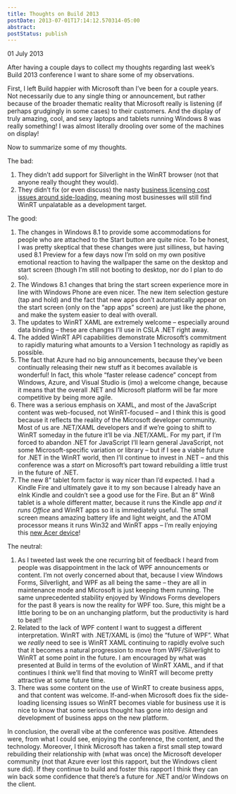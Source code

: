 ```yaml
---
title: Thoughts on Build 2013
postDate: 2013-07-01T17:14:12.570314-05:00
abstract: 
postStatus: publish
---
```

01 July 2013

After having a couple days to collect my thoughts regarding last week’s Build 2013 conference I want to share some of my observations.

First, I left Build happier with Microsoft than I’ve been for a couple years. Not necessarily due to any single thing or announcement, but rather because of the broader thematic reality that Microsoft really is listening (if perhaps grudgingly in some cases) to their customers. And the display of truly amazing, cool, and sexy laptops and tablets running Windows 8 was really something! I was almost literally drooling over some of the machines on display!

Now to summarize some of my thoughts.

The bad:

1. They didn’t add support for Silverlight in the WinRT browser (not that anyone really thought they would).
2. They didn’t fix (or even discuss) the nasty [business licensing cost issues around side-loading](http://www.lhotka.net/weblog/Windows8WinRTLicensingIdeas.aspx), meaning most businesses will still find WinRT unpalatable as a development target.


The good:

1. The changes in Windows 8.1 to provide some accommodations for people who are attached to the Start button are quite nice. To be honest, I was pretty skeptical that these changes were just silliness, but having used 8.1 Preview for a few days now I’m sold on my own positive emotional reaction to having the wallpaper the same on the desktop and start screen (though I’m still not booting to desktop, nor do I plan to do so).
2. The Windows 8.1 changes that bring the start screen experience more in line with Windows Phone are even nicer. The new item selection gesture (tap and hold) and the fact that new apps don’t automatically appear on the start screen (only on the “app apps” screen) are just like the phone, and make the system easier to deal with overall.
3. The updates to WinRT XAML are extremely welcome – especially around data binding – these are changes I’ll use in CSLA .NET right away.
4. The added WinRT API capabilities demonstrate Microsoft’s commitment to rapidly maturing what amounts to a Version 1 technology as rapidly as possible.
5. The fact that Azure had no big announcements, because they’ve been continually releasing their new stuff as it becomes available is wonderful! In fact, this whole “faster release cadence” concept from Windows, Azure, and Visual Studio is (imo) a welcome change, because it means that the overall .NET and Microsoft platform will be far more competitive by being more agile.
6. There was a serious emphasis on XAML, and most of the JavaScript content was web-focused, not WinRT-focused – and I think this is good because it reflects the reality of the Microsoft developer community. Most of us are .NET/XAML developers and if we’re going to shift to WinRT someday in the future it’ll be via .NET/XAML. For my part, if I’m forced to abandon .NET for JavaScript I’ll learn general JavaScript, not some Microsoft-specific variation or library – but if I see a viable future for .NET in the WinRT world, then I’ll continue to invest in .NET – and this conference was a *start* on Microsoft’s part toward rebuilding a little trust in the future of .NET.
7. The new 8” tablet form factor is way nicer than I’d expected. I had a Kindle Fire and ultimately gave it to my son because I already have an eInk Kindle and couldn’t see a good use for the Fire. But an 8” Win8 tablet is a whole different matter, because it runs the Kindle app *and it runs Office* and WinRT apps so it is immediately useful. The small screen means amazing battery life and light weight, and the ATOM processor means it runs Win32 and WinRT apps – I’m really enjoying this [new Acer device](http://www.engadget.com/2013/06/24/acer-iconia-w3-now-on-sale-in-the-us/)!


The neutral:

1. As I tweeted last week the one recurring bit of feedback I heard from people was disappointment in the lack of WPF announcements or content. I’m not overly concerned about that, because I view Windows Forms, Silverlight, and WPF as all being the same – they are all in maintenance mode and Microsoft is just keeping them running. The same unprecedented stability enjoyed by Windows Forms developers for the past 8 years is now the reality for WPF too. Sure, this might be a little boring to be on an unchanging platform, but the productivity is hard to beat!!
2. Related to the lack of WPF content I want to suggest a different interpretation. WinRT with .NET/XAML is (imo) the “future of WPF”. What we *really* need to see is WinRT XAML continuing to rapidly evolve such that it becomes a natural progression to move from WPF/Silverlight to WinRT at some point in the future. I am encouraged by what was presented at Build in terms of the evolution of WinRT XAML, and if that continues I think we’ll find that moving to WinRT will become pretty attractive at some future time.
3. There was some content on the use of WinRT to create business apps, and that content was welcome. If-and-when Microsoft does fix the side-loading licensing issues so WinRT becomes viable for business use it is nice to know that some serious thought has gone into design and development of business apps on the new platform.


In conclusion, the overall vibe at the conference was positive. Attendees were, from what I could see, enjoying the conference, the content, and the technology. Moreover, I think Microsoft has taken a first small step toward rebuilding their relationship with (what was once) the Microsoft developer community (not that Azure ever lost this rapport, but the Windows client sure did). If they continue to build and foster this rapport I think they can win back some confidence that there’s a future for .NET and/or Windows on the client.
